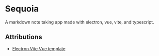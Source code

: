 # Sequoia

A markdown note taking app made with electron, vue, vite, and typescript.

## Attributions
- [Electron Vite Vue template](https://github.com/electron-vite/electron-vite-vue)